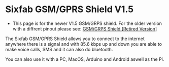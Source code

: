 <!--
---
name: Sixfab GSM/GPRS Shield V1.5
page_url: gsmgprs_shield
class: board
type: com
formfactor: pHAT
manufacturer: Sixfab
description: Connect from anywhere to the internet on a Raspberry Pi
url: http://sixfab.com/product/gsmgprs-shield/
buy: http://sixfab.com/product/gsmgprs-shield/
image: 'sixfab-gsmgprs-shield-v1-5.png'
pincount: 40
eeprom: no
power:
  '2':
  '17':
ground:
  '6':
  '9':
  '14':
  '20':
  '25':
  '30':
  '34':
  '39':
pin:
  '7':
    mode: 1-wire
    name: 1-wire
  '8':
    mode: uart
  '10':
    mode: uart
  '15':
    mode: output
    name: User Led
  '35':
    mode: input
    name: Vdd Ext
  '37':
    mode: output
    name: Power Key
  
-->
# Sixfab GSM/GPRS Shield V1.5

* This page is for the newer V1.5 GSM/GRPS shield. For the older version with a diffrent pinout please see: [GSM/GRPS Shield [Retired Version]](/pinout/gsmgprs_shield_retired_version)

The Sixfab GSM/GPRS Shield allows you to connect to the internet anywhere there is a signal and with 85.6 kbps up and down 
you are able to make voice calls, SMS and it can also do bluetooth.
 
You can also use it with a PC, MacOS, Arduino and Android aswell as the Pi.

